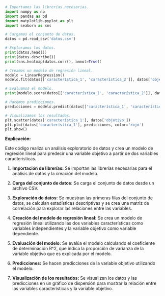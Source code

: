 ```python
# Importamos las librerías necesarias.
import numpy as np
import pandas as pd
import matplotlib.pyplot as plt
import seaborn as sns

# Cargamos el conjunto de datos.
datos = pd.read_csv('datos.csv')

# Exploramos los datos.
print(datos.head())
print(datos.describe())
print(sns.heatmap(datos.corr(), annot=True))

# Creamos un modelo de regresión lineal.
modelo = LinearRegression()
modelo.fit(datos[['característica_1', 'característica_2']], datos['objetivo'])

# Evaluamos el modelo.
print(modelo.score(datos[['característica_1', 'característica_2']], datos['objetivo']))

# Hacemos predicciones.
predicciones = modelo.predict(datos[['característica_1', 'característica_2']])

# Visualizamos los resultados.
plt.scatter(datos['característica_1'], datos['objetivo'])
plt.plot(datos['característica_1'], predicciones, color='rojo')
plt.show()
```

**Explicación:**

Este código realiza un análisis exploratorio de datos y crea un modelo de regresión lineal para predecir una variable objetivo a partir de dos variables características.

1. **Importación de librerías:** Se importan las librerías necesarias para el análisis de datos y la creación del modelo.

2. **Carga del conjunto de datos:** Se carga el conjunto de datos desde un archivo CSV.

3. **Exploración de datos:** Se muestran las primeras filas del conjunto de datos, se calculan estadísticas descriptivas y se crea una matriz de correlación para explorar las relaciones entre las variables.

4. **Creación del modelo de regresión lineal:** Se crea un modelo de regresión lineal utilizando las dos variables características como variables independientes y la variable objetivo como variable dependiente.

5. **Evaluación del modelo:** Se evalúa el modelo calculando el coeficiente de determinación R^2, que indica la proporción de varianza de la variable objetivo que es explicada por el modelo.

6. **Predicciones:** Se hacen predicciones de la variable objetivo utilizando el modelo.

7. **Visualización de los resultados:** Se visualizan los datos y las predicciones en un gráfico de dispersión para mostrar la relación entre las variables características y la variable objetivo.